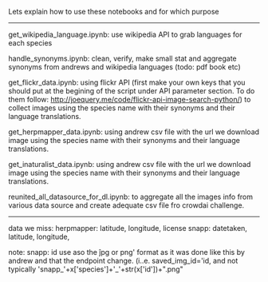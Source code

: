 
Lets explain how to use these notebooks and for which purpose

---------------------------------------------------------------------------------------------------------------------

get_wikipedia_language.ipynb: use wikipedia API to grab languages for each species

handle_synonyms.ipynb: clean, verify, make small stat and aggregate synonyms from andrews and wikipedia languages (todo: pdf book etc) 

get_flickr_data.ipynb: using flickr API (first make your own keys that you should put at the begining of the script under API parameter section. To do them follow: http://joequery.me/code/flickr-api-image-search-python/) to collect images using the species name with their synonyms and their language translations.

get_herpmapper_data.ipynb: using andrew csv file with the url we download image using the species name with their synonyms and their language translations.

get_inaturalist_data.ipynb: using andrew csv file with the url we download image using the species name with their synonyms and their language translations.

reunited_all_datasource_for_dl.ipynb: to aggregate all the images info from various data source and create adequate csv file fro crowdai challenge.


--------------
data we miss:
herpmapper: latitude, longitude, license
snapp: datetaken, latitude, longitude,

note:
snapp: id use aso the ĵpg or png' format as it was done like this by andrew and that the endpoint change. (i..e. saved_img_id='id, and not typically 'snapp_'+x['species']+'_'+str(x['id'])+".png"






